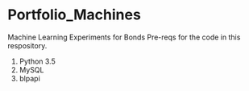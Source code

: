# Portfolio_Machines
Machine Learning Experiments for Bonds
Pre-reqs for the code in this respository.
  1. Python 3.5
  2. MySQL
  3. blpapi
